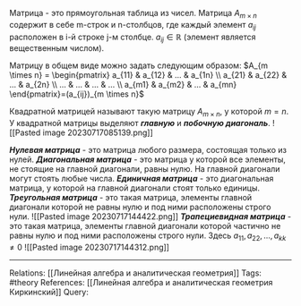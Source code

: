 Матрица - это прямоугольная таблица из чисел. Матрица $А_{m \times n}$ содержит в себе m-строк и n-столбцов, где каждый элемент $a_{ij}$ расположен в i-й строке j-м столбце. $a_{ij} \in \mathbb{R}$ (элемент является вещественным числом). 

Матрицу в общем виде можно задать следующим образом:
$A_{m \times n} = \begin{pmatrix} a_{11} & a_{12} & ... &  a_{1n} \\ a_{21} & a_{22} & ... & a_{2n} \\ ... & ... & ... & ... \\ a_{m1} & a_{m2} & ... & a_{mn} \end{pmatrix}=(a_{ij})_{m \times n}$

Квадратной матрицей называют такую матрицу $A_{m \times n}$, у которой $m=n$. У квадратной матрицы выделяют ***главную*** и ***побочную диагональ***. 
![[Pasted image 20230717085139.png]]

***Нулевая матрица*** - это матрица любого размера, состоящая только из нулей.
***Диагональная матрица*** - это матрица у которой все элементы, не стоящие на главной диагонали, равны нулю. На главной диагонали могут стоять любые числа.
***Единичная матрица*** - это диагональная матрица, у которой на главной диагонали стоят только единицы. 
***Треугольная матрица*** - это такая матрица, элементы главной диагонали которой не равны нулю и под ними расположены строго нули. 
![[Pasted image 20230717144422.png]]
***Трапециевидная матрица*** - это такая матрица, элементы главной диагонали которой частично не равны нулю и под ними расположены строго нули. Здесь $a_{11}, a_{22}, ..., a_{kk} \neq 0$
![[Pasted image 20230717144312.png]]

___
Relations: [[Линейная алгебра и аналитическая геометрия]] 
Tags: #theory 
References: [[Линейная алгебра и аналитическая геометрия Киркинский]] 
Query: 